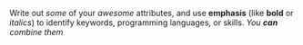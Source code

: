 Write out *some* of your _awesome_ attributes, and use **emphasis** (like __bold__ or _italics_) to identify keywords, programming languages, or skills. 
_You **can** combine them_
